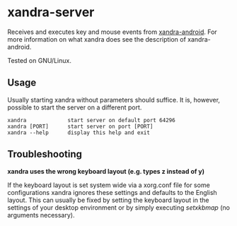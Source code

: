 # xandra-server
Receives and executes key and mouse events from
[xandra-android](https://github.com/ddast/xandra-android).
For more information on what xandra does see the description of xandra-android.

Tested on GNU/Linux.

## Usage

Usually starting xandra without parameters should suffice.
It is, however, possible to start the server on a different port.
```
xandra             start server on default port 64296
xandra [PORT]      start server on port [PORT]
xandra --help      display this help and exit
```

## Troubleshooting

**xandra uses the wrong keyboard layout (e.g. types z instead of y)**

If the keyboard layout is set system wide via a xorg.conf file for some
configurations xandra ignores these settings and defaults to the English
layout.
This can usually be fixed by setting the keyboard layout in the settings of
your desktop environment or by simply executing *setxkbmap* (no arguments
necessary).
